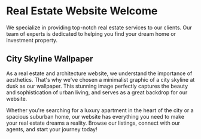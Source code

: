 <!--
Write me markdown content of website with wallpaper:

"A minimalist graphic of a city skyline at dusk for a real estate or architecture website"

The header of the page should not be copy of the text but rather a real content of the website which is using this wallpaper.
-->

<!--font:Open Sans-->

# Real Estate Website Welcome

We specialize in providing top-notch real estate services to our clients. Our team of experts is dedicated to helping you find your dream home or investment property.

## City Skyline Wallpaper

As a real estate and architecture website, we understand the importance of aesthetics. That's why we've chosen a minimalist graphic of a city skyline at dusk as our wallpaper. This stunning image perfectly captures the beauty and sophistication of urban living, and serves as a great backdrop for our website.

Whether you're searching for a luxury apartment in the heart of the city or a spacious suburban home, our website has everything you need to make your real estate dreams a reality. Browse our listings, connect with our agents, and start your journey today!
